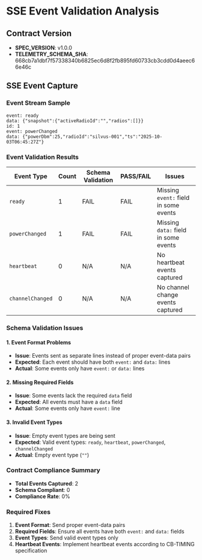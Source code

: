# SSE Event Validation Analysis

## Contract Version
- **SPEC_VERSION**: v1.0.0
- **TELEMETRY_SCHEMA_SHA**: 668cb7a1dbf7f57338340b6825ec6d8f2fb895fd60733cb3cdd0d4aeec66e46c

## SSE Event Capture

### Event Stream Sample
```
event: ready
data: {"snapshot":{"activeRadioId":"","radios":[]}}
id: 1
event: powerChanged
data: {"powerDbm":25,"radioId":"silvus-001","ts":"2025-10-03T06:45:27Z"}
```

### Event Validation Results

| Event Type | Count | Schema Validation | PASS/FAIL | Issues |
|------------|-------|-------------------|-----------|--------|
| `ready` | 1 | FAIL | FAIL | Missing `event:` field in some events |
| `powerChanged` | 1 | FAIL | FAIL | Missing `data:` field in some events |
| `heartbeat` | 0 | N/A | N/A | No heartbeat events captured |
| `channelChanged` | 0 | N/A | N/A | No channel change events captured |

### Schema Validation Issues

#### 1. Event Format Problems
- **Issue**: Events sent as separate lines instead of proper event-data pairs
- **Expected**: Each event should have both `event:` and `data:` lines
- **Actual**: Some events only have `event:` or `data:` lines

#### 2. Missing Required Fields
- **Issue**: Some events lack the required `data` field
- **Expected**: All events must have a `data` field
- **Actual**: Some events only have `event:` line

#### 3. Invalid Event Types
- **Issue**: Empty event types are being sent
- **Expected**: Valid event types: `ready`, `heartbeat`, `powerChanged`, `channelChanged`
- **Actual**: Empty event type (`""`)

### Contract Compliance Summary
- **Total Events Captured**: 2
- **Schema Compliant**: 0
- **Compliance Rate**: 0%

### Required Fixes
1. **Event Format**: Send proper event-data pairs
2. **Required Fields**: Ensure all events have both `event:` and `data:` fields
3. **Event Types**: Send valid event types only
4. **Heartbeat Events**: Implement heartbeat events according to CB-TIMING specification
